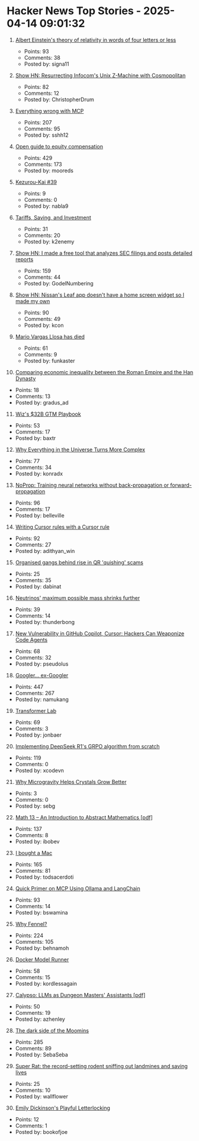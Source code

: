 # Hacker News Top Stories - 2025-04-14 09:01:32

1. [Albert Einstein's theory of relativity in words of four letters or less](https://www.muppetlabs.com/~breadbox/txt/al.html)
   - Points: 93
   - Comments: 38
   - Posted by: signa11

2. [Show HN: Resurrecting Infocom's Unix Z-Machine with Cosmopolitan](https://christopherdrum.github.io/posts/2025/04/porting-infocom-with-cosmo)
   - Points: 82
   - Comments: 12
   - Posted by: ChristopherDrum

3. [Everything wrong with MCP](https://blog.sshh.io/p/everything-wrong-with-mcp)
   - Points: 207
   - Comments: 95
   - Posted by: sshh12

4. [Open guide to equity compensation](https://github.com/jlevy/og-equity-compensation)
   - Points: 429
   - Comments: 173
   - Posted by: mooreds

5. [Kezurou-Kai #39](https://www.bigsandwoodworking.com/kezurou-kai-39/)
   - Points: 9
   - Comments: 0
   - Posted by: nabla9

6. [Tariffs, Saving, and Investment](https://www.grumpy-economist.com/p/tariffs-saving-and-investment)
   - Points: 31
   - Comments: 20
   - Posted by: k2enemy

7. [Show HN: I made a free tool that analyzes SEC filings and posts detailed reports](https://www.signalbloom.ai/news/)
   - Points: 159
   - Comments: 44
   - Posted by: GodelNumbering

8. [Show HN: Nissan's Leaf app doesn't have a home screen widget so I made my own](https://kevintechnology.com/posts/leaf-widget/)
   - Points: 90
   - Comments: 49
   - Posted by: kcon

9. [Mario Vargas Llosa has died](https://www.nytimes.com/2025/04/13/books/review/mario-vargas-llosa-appraisal.html)
   - Points: 61
   - Comments: 9
   - Posted by: funkaster

10. [Comparing economic inequality between the Roman Empire and the Han Dynasty](https://phys.org/news/2025-04-economic-inequality-roman-empire-han.html)
   - Points: 18
   - Comments: 13
   - Posted by: gradus_ad

11. [Wiz's $32B GTM Playbook](https://www.cybersecuritypulse.net/p/wizs-32b-gtm-playbook-unpacking-the)
   - Points: 53
   - Comments: 17
   - Posted by: baxtr

12. [Why Everything in the Universe Turns More Complex](https://www.quantamagazine.org/why-everything-in-the-universe-turns-more-complex-20250402/)
   - Points: 77
   - Comments: 34
   - Posted by: konradx

13. [NoProp: Training neural networks without back-propagation or forward-propagation](https://arxiv.org/abs/2503.24322)
   - Points: 96
   - Comments: 17
   - Posted by: belleville

14. [Writing Cursor rules with a Cursor rule](https://www.adithyan.io/blog/writing-cursor-rules-with-a-cursor-rule)
   - Points: 92
   - Comments: 27
   - Posted by: adithyan_win

15. [Organised gangs behind rise in QR 'quishing' scams](https://www.bbc.com/news/articles/cq6yznmv3gzo)
   - Points: 25
   - Comments: 35
   - Posted by: dabinat

16. [Neutrinos' maximum possible mass shrinks further](https://www.sciencenews.org/article/neutrino-mass-shrinks-katrin-electron)
   - Points: 39
   - Comments: 14
   - Posted by: thunderbong

17. [New Vulnerability in GitHub Copilot, Cursor: Hackers Can Weaponize Code Agents](https://www.pillar.security/blog/new-vulnerability-in-github-copilot-and-cursor-how-hackers-can-weaponize-code-agents)
   - Points: 68
   - Comments: 32
   - Posted by: pseudolus

18. [Googler... ex-Googler](https://nerdy.dev/ex-googler)
   - Points: 447
   - Comments: 267
   - Posted by: namukang

19. [Transformer Lab](https://transformerlab.ai/)
   - Points: 69
   - Comments: 3
   - Posted by: jonbaer

20. [Implementing DeepSeek R1's GRPO algorithm from scratch](https://github.com/policy-gradient/GRPO-Zero)
   - Points: 119
   - Comments: 0
   - Posted by: xcodevn

21. [Why Microgravity Helps Crystals Grow Better](https://sparkgravity.com/journal/microgravity-crystals/)
   - Points: 3
   - Comments: 0
   - Posted by: sebg

22. [Math 13 – An Introduction to Abstract Mathematics [pdf]](https://www.math.uci.edu/~ndonalds/math13/notes.pdf)
   - Points: 137
   - Comments: 8
   - Posted by: ibobev

23. [I bought a Mac](https://loganius.org/2025/04/i-bought-a-mac/)
   - Points: 165
   - Comments: 81
   - Posted by: todsacerdoti

24. [Quick Primer on MCP Using Ollama and LangChain](https://www.polarsparc.com/xhtml/MCP.html)
   - Points: 93
   - Comments: 14
   - Posted by: bswamina

25. [Why Fennel?](https://fennel-lang.org/rationale)
   - Points: 224
   - Comments: 105
   - Posted by: behnamoh

26. [Docker Model Runner](https://www.docker.com/blog/introducing-docker-model-runner/)
   - Points: 58
   - Comments: 15
   - Posted by: kordlessagain

27. [Calypso: LLMs as Dungeon Masters' Assistants [pdf]](https://andrewhead.info/assets/pdf/calypso.pdf)
   - Points: 50
   - Comments: 19
   - Posted by: azhenley

28. [The dark side of the Moomins](https://www.newstatesman.com/culture/books/2025/04/dark-side-of-the-moomins-tove-jansson)
   - Points: 285
   - Comments: 89
   - Posted by: SebaSeba

29. [Super Rat: the record-setting rodent sniffing out landmines and saving lives](https://www.cnn.com/2025/04/07/asia/cambodia-rat-ronin-guinness-record-intl-hnk/index.html)
   - Points: 25
   - Comments: 10
   - Posted by: wallflower

30. [Emily Dickinson's Playful Letterlocking](https://thereader.mitpress.mit.edu/emily-dickinsons-playful-letterlocking/)
   - Points: 12
   - Comments: 1
   - Posted by: bookofjoe

